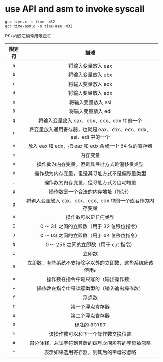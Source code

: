 # use API and asm to invoke syscall

```
gcc time.c -o time -m32
gcc time-asm.c -o time-asm -m32
```

PS: 内嵌汇编常用限定符

| 限定符 |                                描述                                |
| :----: | :----------------------------------------------------------------: |
|  `a`   |                         将输入变量放入 eax                         |
|  `b`   |                         将输入变量放入 ebx                         |
|  `c`   |                         将输入变量放入 ecx                         |
|  `d`   |                         将输入变量放入 edx                         |
|  `s`   |                         将输入变量放入 esi                         |
|  `D`   |                         将输入变量放入 edi                         |
|  `q`   |             将输入变量放入 eax、ebx、ecx、edx 中的一个             |
|  `r`   | 将变量放入通用寄存器，也就是 eax、ebx、ecx、edx、esi、edi 中的一个 |
|  `A`   |       放入 eax 和 edx，把 eax 和 edx 合成一个 64 位的寄存器        |
|  `m`   |                              内存变量                              |
|  `o`   |            操作数为内存变量，但是其寻址方式是偏移量类型            |
|  `V`   |           操作数为内存变量，但是其寻址方式不是偏移量类型           |
|  `,`   |               操作数为内存变量，但寻址方式为自动增量               |
|  `p`   |                 操作数是一个合法的内存地址（指针）                 |
|  `g`   |     将输入变量放入 eax、ebx、ecx、edx 中的一个或者作为内存变量     |
|  `X`   |                        操作数可以是任何类型                        |
|  `I`   |             0 ～ 31 之间的立即数（用于 32 位移位指令）             |
|  `J`   |             0 ～ 63 之间的立即数（用于 64 位移位指令）             |
|  `N`   |               0 ～ 255 之间的立即数（用于 out 指令）               |
|  `i`   |                               立即数                               |
|  `n`   |    立即数，有些系统不支持除字以外的立即数，这些系统应该使用`n`     |
|  `=`   |                操作数在指令中是只写的（输出操作数）                |
|  `+`   |            操作数在指令中是读写类型的（输入输出操作数）            |
|  `f`   |                               浮点数                               |
|  `t`   |                          第一个浮点寄存器                          |
|  `u`   |                          第二个浮点寄存器                          |
|  `G`   |                            标准的 80387                            |
|  `%`   |                 该操作数可以和下一个操作数交换位置                 |
|  `#`   |         部分注释，从该字符到其后的逗号之间所有的字母被忽略         |
|  `*`   |               表示如果选用寄存器，则其后的字母被忽略               |
